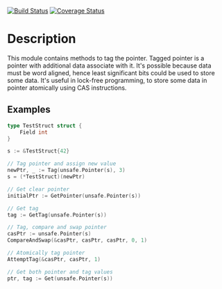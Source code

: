 [![Build Status](https://travis-ci.org/alexyer/taggedptr.svg)](https://travis-ci.org/alexyer/taggedptr)
[![Coverage Status](https://coveralls.io/repos/alexyer/taggedptr/badge.svg?branch=master&service=github)](https://coveralls.io/github/alexyer/taggedptr?branch=master)

# Description
This module contains methods to tag the pointer.
Tagged pointer is a pointer with additional data associate with it.
It's possible because data must be word aligned,
hence least significant bits could be used to store some data.
It's useful in lock-free programming,
to store some data in pointer atomically using CAS instructions.

## Examples
```go
type TestStruct struct {
	Field int
}

s := &TestStruct{42}

// Tag pointer and assign new value
newPtr, _ := Tag(unsafe.Pointer(s), 3)
s = (*TestStruct)(newPtr)

// Get clear pointer
initialPtr := GetPointer(unsafe.Pointer(s))

// Get tag
tag := GetTag(unsafe.Pointer(s))

// Tag, compare and swap pointer
casPtr := unsafe.Pointer(s)
CompareAndSwap(&casPtr, casPtr, casPtr, 0, 1)

// Atomically tag pointer
AttemptTag(&casPtr, casPtr, 1)

// Get both pointer and tag values
ptr, tag := Get(unsafe.Pointer(s))
```
